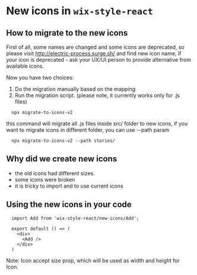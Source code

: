# New icons in `wix-style-react`

## How to migrate to the new icons

First of all, some names are changed and some icons are deprecated, so please visit http://electric-process.surge.sh/ and find new icon name, if your icon is deprecated - ask your UX/UI person to provide alternative from available icons.

Now you have two choices:
1) Do the migration manually based on the mapping
2) Run the migration script. (please note, it currently works only for .js files)
```
  npx migrate-to-icons-v2
```
this command will migrate all .js files inside src/ folder to new icons,
if you want to migrate icons in different folder, you can use --path param
```
  npx migrate-to-icons-v2 --path stories/
```

## Why did we create new icons

* the old icons had different sizes.
* some icons were broken
* it is tricky to import and to use current icons

## Using the new icons in your code

```
  import Add from 'wix-style-react/new-icons/Add';

  export default () => (
    <div>
      <Add />
    </div>
  )
```

Note: Icon accept size prop, which will be used as width and height for Icon.
